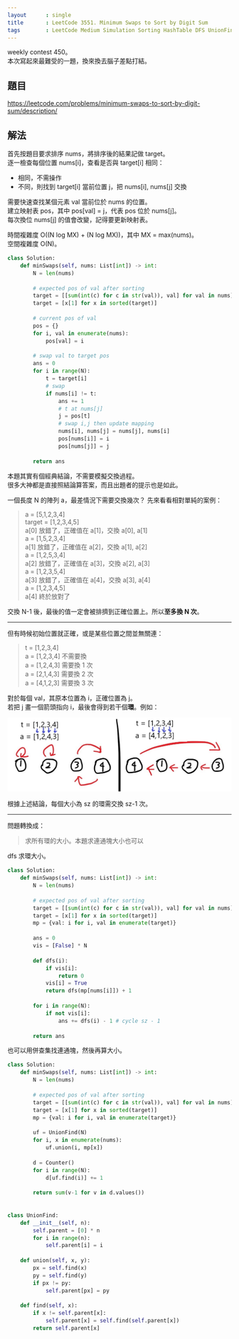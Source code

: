```yaml
---
layout      : single
title       : LeetCode 3551. Minimum Swaps to Sort by Digit Sum
tags        : LeetCode Medium Simulation Sorting HashTable DFS UnionFind
---
```

weekly contest 450。  
本次寫起來最難受的一題，換來換去腦子差點打結。  

## 題目

<https://leetcode.com/problems/minimum-swaps-to-sort-by-digit-sum/description/>

## 解法

首先按題目要求排序 nums，將排序後的結果記做 target。  
逐一檢查每個位置 nums[i]，查看是否與 target[i] 相同：  

- 相同，不需操作  
- 不同，則找到 target[i] 當前位置 j，把 nums[i], nums[j] 交換  

需要快速查找某個元素 val 當前位於 nums 的位置。  
建立映射表 pos，其中 pos[val] = j，代表 pos 位於 nums[j]。  
每次換位 nums[j] 的值會改變，記得要更新映射表。  

時間複雜度 O((N log MX) + (N log MX))，其中 MX = max(nums)。  
空間複雜度 O(N)。  

```python
class Solution:
    def minSwaps(self, nums: List[int]) -> int:
        N = len(nums)

        # expected pos of val after sorting
        target = [[sum(int(c) for c in str(val)), val] for val in nums]
        target = [x[1] for x in sorted(target)]

        # current pos of val
        pos = {}
        for i, val in enumerate(nums):
            pos[val] = i

        # swap val to target pos
        ans = 0
        for i in range(N):
            t = target[i]
            # swap
            if nums[i] != t:
                ans += 1
                # t at nums[j]
                j = pos[t]
                # swap i,j then update mapping
                nums[i], nums[j] = nums[j], nums[i]
                pos[nums[i]] = i
                pos[nums[j]] = j

        return ans
```

本題其實有個經典結論，不需要模擬交換過程。  
很多大神都是直接照結論算答案，而且出題者的提示也是如此。  

一個長度 N 的陣列 a，最差情況下需要交換幾次？
先來看看相對單純的案例：  
> a = [5,1,2,3,4]  
> target = [1,2,3,4,5]  
> a[0] 放錯了，正確值在 a[1]，交換 a[0], a[1]  
> a = [1,5,2,3,4]  
> a[1] 放錯了，正確值在 a[2]，交換 a[1], a[2]  
> a = [1,2,5,3,4]  
> a[2] 放錯了，正確值在 a[3]，交換 a[2], a[3]  
> a = [1,2,3,5,4]  
> a[3] 放錯了，正確值在 a[4]，交換 a[3], a[4]  
> a = [1,2,3,4,5]  
> a[4] 終於放對了  

交換 N-1 後，最後的值一定會被排擠到正確位置上。所以**至多換 N 次**。  

---

但有時候初始位置就正確，或是某些位置之間並無關連：  
> t = [1,2,3,4]  
> a = [1,2,3,4] 不需要換  
> a = [1,2,4,3] 需要換 1 次  
> a = [2,1,4,3] 需要換 2 次  
> a = [4,1,2,3] 需要換 3 次  

對於每個 val，其原本位置為 i，正確位置為 j。  
若把 j 畫一個箭頭指向 i，最後會得到若干個**環**。例如：  

![示意圖](/assets/img/3551.jpg)  

根據上述結論，每個大小為 sz 的環需交換 sz-1 次。  

---

問題轉換成：  
> 求所有環的大小。本題求連通塊大小也可以  

dfs 求環大小。  

```python
class Solution:
    def minSwaps(self, nums: List[int]) -> int:
        N = len(nums)

        # expected pos of val after sorting
        target = [[sum(int(c) for c in str(val)), val] for val in nums]
        target = [x[1] for x in sorted(target)]
        mp = {val: i for i, val in enumerate(target)}

        ans = 0
        vis = [False] * N

        def dfs(i):
            if vis[i]:
                return 0
            vis[i] = True
            return dfs(mp[nums[i]]) + 1

        for i in range(N):
            if not vis[i]:
                ans += dfs(i) - 1 # cycle sz - 1

        return ans
```

也可以用併查集找連通塊，然後再算大小。  

```python
class Solution:
    def minSwaps(self, nums: List[int]) -> int:
        N = len(nums)

        # expected pos of val after sorting
        target = [[sum(int(c) for c in str(val)), val] for val in nums]
        target = [x[1] for x in sorted(target)]
        mp = {val: i for i, val in enumerate(target)}

        uf = UnionFind(N)
        for i, x in enumerate(nums):
            uf.union(i, mp[x])

        d = Counter()
        for i in range(N):
            d[uf.find(i)] += 1

        return sum(v-1 for v in d.values())


class UnionFind:
    def __init__(self, n):
        self.parent = [0] * n
        for i in range(n):
            self.parent[i] = i

    def union(self, x, y):
        px = self.find(x)
        py = self.find(y)
        if px != py:
            self.parent[px] = py

    def find(self, x):
        if x != self.parent[x]:
            self.parent[x] = self.find(self.parent[x])
        return self.parent[x]
```
